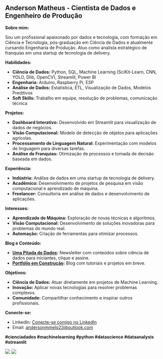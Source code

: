 ## **Anderson Matheus** - Cientista de Dados e Engenheiro de Produção

**Sobre mim:**

Sou um profissional apaixonado por dados e tecnologia, com formação em Ciência e Tecnologia, pós-graduação em Ciência de Dados e atualmente cursando Engenharia de Produção. Atuo como analista estratégico de franquias em uma startup de tecnologia de delivery.

**Habilidades:**

* **Ciência de Dados:** Python, SQL, Machine Learning (SciKit-Learn, CNN, YOLO, Dlib, OpenCV), Streamlit, Power BI
* **Engenharia:** Arduino, Raspberry Pi, ESP
* **Análise de Dados:** Estatística, ETL, Visualização de Dados, Modelos Preditivos
* **Soft Skills:** Trabalho em equipe, resolução de problemas, comunicação técnica

**Projetos:**

* **Dashboard Interativo:** Desenvolvido em Streamlit para visualização de dados de negócios.
* **Visão Computacional:** Modelo de detecção de objetos para aplicações agrícolas.
* **Processamento de Linguagem Natural:** Experimentação com modelos de linguagem para diversas tarefas.
* **Análise de Franquias:** Otimização de processos e tomada de decisão baseada em dados.

**Experiência:**

* **Indústria:** Análise de dados em uma startup de tecnologia de delivery.
* **Acadêmico:** Desenvolvimento de projetos de pesquisa em visão computacional e aprendizado de máquina.
* **Freelancer:** Consultoria em análise de dados e desenvolvimento de aplicações.

**Interesses:**

* **Aprendizado de Máquina:** Exploração de novas técnicas e algoritmos.
* **Visão Computacional:** Desenvolvimento de soluções inovadoras para problemas do mundo real.
* **Automação:** Criação de ferramentas para otimizar processos.

**Blog e Conteúdo:**

* **<a href="https://www.linkedin.com/build-relation/newsletter-follow?entityUrn=7202653532963934210">Uma Pitada de Dados</a>:** Newsletter com conteúdos sobre ciência de dados para iniciantes, clique e assine.
* **<a href="https://andersonmmelo23.wixsite.com/anderson-matheuz/portfolio">Portfólio em Construção</a>:** Blog com tutoriais e projetos em breve.

**Objetivos:**

* **Ciência de Dados:** Atuar diretamente em projetos de Machine Learning.
* **Inovação:** Aplicar novas tecnologias para resolver problemas complexos.
* **Comunidade:** Compartilhar conhecimento e inspirar outros profissionais.

**Conecte-se:**
* LinkedIn: <a href="https://www.linkedin.com/in/anderson-matheuzzz/">Conecte-se comigo no LinkedIn</a>
* Email: andersonmmelo23@outlook.com

**#cienciadados #machinelearning #python #datascience #dataanalysis #streamlit**
 
<div> 
  <a href="https://instagram.com/Mathe_zzz" target="_blank"><img src="https://img.shields.io/badge/-Instagram-%23E4405F?style=for-the-badge&logo=instagram&logoColor=white" target="_blank"></a>
  <a href="https://www.linkedin.com/in/anderson-matheuzzz/" target="_blank"><img src="https://img.shields.io/badge/-LinkedIn-%230077B5?style=for-the-badge&logo=linkedin&logoColor=white" target="_blank"></a> 
 
</div>

